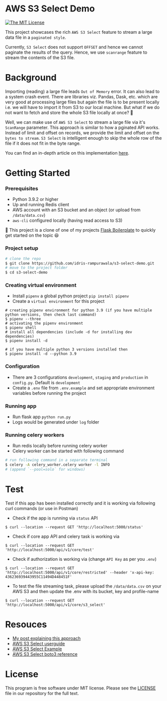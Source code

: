 # AWS S3 Select Demo

[![The MIT License](https://img.shields.io/badge/license-MIT-orange.svg?style=flat-square)](LICENSE)

  This project showcases the rich `AWS S3 Select` feature to stream a large data file in a `paginated style`.
  
  Currently, `S3 Select` does not support `OFFSET` and hence we cannot paginate the results of the query. Hence, we use `scanrange` feature to stream the contents of the S3 file.


# Background
Importing (reading) a large file leads `Out of Memory` error. It can also lead to a system crash event. There are libraries viz. Pandas, Dask, etc. which are very good at processing large files but again the file is to be present locally i.e. we will have to import it from S3 to our local machine. But what if we do not want to fetch and store the whole S3 file locally at once? :thinking:

Well, we can make use of `AWS S3 Select` to stream a large file via it's `ScanRange` parameter. This approach is similar to how a pginated API works. Instead of limit and offset on records, we provide the limit and offset on the `bytes to stream`. `S3 Select` is intelligent enough to skip the whole row of the file if it does not fit in the byte range.

You can find an in-depth article on this implementation [here](https://dev.to/idrisrampurawala/efficiently-streaming-a-large-aws-s3-file-via-s3-select-4on).

# Getting Started

### Prerequisites

- Python 3.9.2 or higher
- Up and running Redis client
- AWS account with an S3 bucket and an object (or upload from `/data/data.csv`)
- `aws-cli` configured locally (having read access to S3)

:scroll: This project is a clone of one of my projects [Flask Boilerplate](https://github.com/idris-rampurawala/flask-boilerplate) to quickly get started on the topic :satisfied:

### Project setup
```sh
# clone the repo
$ git clone https://github.com/idris-rampurawala/s3-select-demo.git
# move to the project folder
$ cd s3-select-demo
```

### Creating virtual environment

- Install `pipenv` a global python project `pip install pipenv`
- Create a `virtual environment` for this project
```shell
# creating pipenv environment for python 3.9 (if you have multiple python versions, then check last command)
$ pipenv --three
# activating the pipenv environment
$ pipenv shell
# install all dependencies (include -d for installing dev dependencies)
$ pipenv install -d

# if you have multiple python 3 versions installed then
$ pipenv install -d --python 3.9
```
### Configuration

- There are 3 configurations `development`, `staging` and `production` in `config.py`. Default is `development`
- Create a `.env` file from `.env.example` and set appropriate environment variables before running the project

### Running app

- Run flask app `python run.py`
- Logs would be generated under `log` folder

### Running celery workers

- Run redis locally before running celery worker
- Celery worker can be started with following command
```sh
# run following command in a separate terminal
$ celery -A celery_worker.celery worker -l INFO
# (append `--pool=solo` for windows)
```

# Test
  Test if this app has been installed correctly and it is working via following curl commands (or use in Postman)
- Check if the app is running via `status` API
```shell
$ curl --location --request GET 'http://localhost:5000/status'
```
- Check if core app API and celery task is working via
```shell
$ curl --location --request GET 'http://localhost:5000/api/v1/core/test'
```
- Check if authorization is working via (change `API Key` as per you `.env`)
```shell
$ curl --location --request GET 'http://localhost:5000/api/v1/core/restricted' --header 'x-api-key: 436236939443955C11494D448451F'
```
- To test the file streaming task, please upload the `/data/data.csv` on your AWS S3 and then update the .env with its bucket, key and profile-name
```shell
$ curl --location --request GET 'http://localhost:5000/api/v1/core/s3_select'
```

# Resouces
- [My post explaining this approach](https://dev.to/idrisrampurawala/efficiently-streaming-a-large-aws-s3-file-via-s3-select-4o)
- [AWS S3 Select userguide](https://docs.aws.amazon.com/AmazonS3/latest/userguide/selecting-content-from-objects.html)
- [AWS S3 Select Example](https://aws.amazon.com/blogs/aws/s3-glacier-select/)
- [AWS S3 Select boto3 reference](https://boto3.amazonaws.com/v1/documentation/api/latest/reference/services/s3.html#S3.Client.select_object_content)

# License
 This program is free software under MIT license. Please see the [LICENSE](LICENSE) file in our repository for the full text.